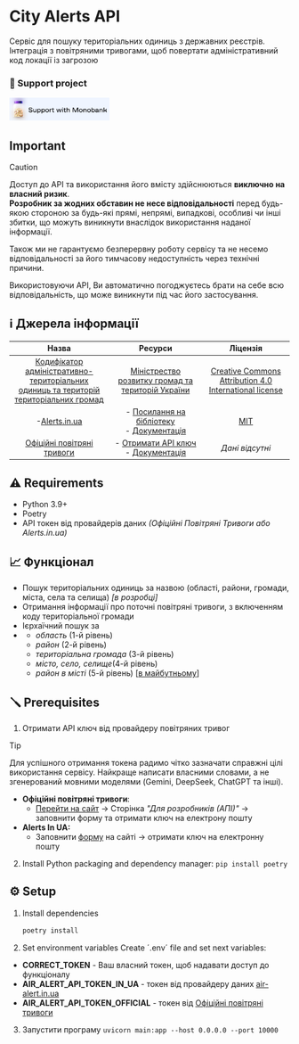 # City Alerts API

Сервіс для пошуку територіальних одиниць з державних реєстрів. Інтеграція з повітряними тривогами, щоб повертати адміністративний код локації із загрозою

### 💸 Support project
<a href="https://send.monobank.ua/jar/6dpG1MjjQb" target="_blank"><img src="https://github.com/riadinskyi/city-alert-registry/blob/master/Support%20by%20mono%20jar-github%20button.png?raw=true" alt="Support with Monobank" height="41" width="180"></a>

## Important 
> [!CAUTION]
> Доступ до API та використання його вмісту здійснюються **виключно на власний ризик**.  
> **Розробник за жодних обставин не несе відповідальності** перед будь-якою стороною за будь-які прямі, непрямі, випадкові, особливі чи інші збитки, що можуть виникнути внаслідок використання наданої інформації.
>
> Також ми не гарантуємо безперервну роботу сервісу та не несемо відповідальності за його тимчасову недоступність через технічні причини.
>
> Використовуючи API, Ви автоматично погоджуєтесь брати на себе всю відповідальність, що може виникнути під час його застосування.

## ℹ️ Джерела інформації
|                                                                                                                          Назва                                                                                                                           |                                                          Ресурси                                                          |                                                Ліцензія                                                |
|:--------------------------------------------------------------------------------------------------------------------------------------------------------------------------------------------------------------------------------------------------------:|:-------------------------------------------------------------------------------------------------------------------------:|:------------------------------------------------------------------------------------------------------:|
| [Кодифікатор адміністративно-територіальних <br/>одиниць та територій територіальних громад](https://mindev.gov.ua/diialnist/rozvytok-mistsevoho-samovriaduvannia/kodyfikator-administratyvno-terytorialnykh-odynyts-ta-terytorii-terytorialnykh-hromad) |                        [Міністрество розвитку громад та територій України](https://mindev.gov.ua)                         | [Creative Commons Attribution 4.0 International license](https://creativecommons.org/licenses/by/4.0/) |
|                                                                                        -[Alerts.in.ua](https://devs.alerts.in.ua/#documentationgeneral_disclaimer)                                                                                        | - [Посилання на бібліотеку](https://pypi.org/project/alerts-in-ua/)    <br/>  - [Документація](https://devs.alerts.in.ua) |                               [MIT](https://opensource.org/license/mit)                                |
|                                                                                                                [Офіційні повітряні тривоги](https://www.ukrainealarm.com)                                                                                                                |                           - [Отримати API ключ](https://api.ukrainealarm.com)<br/> - [Документація](https://api.ukrainealarm.com/swagger/index.html)                           |                                             _Дані відсутні_                                              |


## ⚠️ Requirements
- Python 3.9+
- Poetry
- API токен від провайдерів даних 
_(Офіційні Повітряні Тривоги або Alerts.in.ua)_

## 📈 Функціонал
- Пошук територіальних одиниць за назвою (області, райони, громади, міста, села та селища) _[в розробці]_
- Отримання інформації про поточні повітряні тривоги, з включенням коду територіальної громади
- Ієрхаїчний пошук за
- - _область_ (1-й рівень)
  - _район_ (2-й рівень)
  - _територіальна громада_ (3-й рівень)
  - _місто, село, селище_(4-й рівень)
  - _район в місті_ (5-й рівень) [<ins>в майбутньому</ins>]


## 🪛 Prerequisites
1. Отримати API ключ від провайдеру повітряних тривог
> [!TIP]
> Для успішного отримання токена радимо чітко зазначати справжні цілі використання сервісу. Найкраще написати власними словами, а не згенерований мовними моделями (Gemini, DeepSeek, ChatGPT та інші).
- **Офіційні повітряні тривоги**:
  - [Перейти на сайт]("https://www.ukrainealarm.com") → Сторінка _"Для розробників (АПІ)"_ → заповнити форму та отримати ключ на електрону пошту
- **Alerts In UA:**
  - Заповнити [форму](https://alerts.in.ua/api-request) на сайті → отримати ключ на електронну пошту

2. Install Python packaging and dependency manager:
`pip install poetry
`
## ⚙️ Setup
1. Install dependencies 
   ```bash
   poetry install
   ```
2. Set environment variables
Create ´.env´ file and set next variables:
* **CORRECT_TOKEN** - Ваш власний токен, щоб надавати доступ до функціоналу
* **AIR_ALERT_API_TOKEN_IN_UA** - токен від провайдеру даних [air-alert.in.ua](https://air-alert.in.ua)
* **AIR_ALERT_API_TOKEN_OFFICIAL** - токен від [Офіційні повітряні тривоги](https://api.ukrainealarm.com)
3. Запустити програму `uvicorn main:app --host 0.0.0.0 --port 10000`


